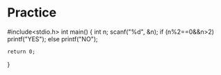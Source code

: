 # Practice
#include<stdio.h>
int main()
{
	int n;
	scanf("%d", &n);
	if (n%2==0&&n>2)
		printf("YES");
	else printf("NO");
	
	return 0;
}
